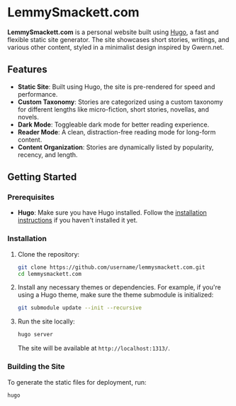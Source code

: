 # LemmySmackett.com

**LemmySmackett.com** is a personal website built using [Hugo](https://gohugo.io/), a fast and flexible static site generator. The site showcases short stories, writings, and various other content, styled in a minimalist design inspired by Gwern.net.

## Features
- **Static Site**: Built using Hugo, the site is pre-rendered for speed and performance.
- **Custom Taxonomy**: Stories are categorized using a custom taxonomy for different lengths like micro-fiction, short stories, novellas, and novels.
- **Dark Mode**: Toggleable dark mode for better reading experience.
- **Reader Mode**: A clean, distraction-free reading mode for long-form content.
- **Content Organization**: Stories are dynamically listed by popularity, recency, and length.

## Getting Started

### Prerequisites

- **Hugo**: Make sure you have Hugo installed. Follow the [installation instructions](https://gohugo.io/getting-started/installing/) if you haven't installed it yet.

### Installation

1. Clone the repository:

    ```bash
    git clone https://github.com/username/lemmysmackett.com.git
    cd lemmysmackett.com
    ```

2. Install any necessary themes or dependencies. For example, if you're using a Hugo theme, make sure the theme submodule is initialized:

    ```bash
    git submodule update --init --recursive
    ```

3. Run the site locally:

    ```bash
    hugo server
    ```

    The site will be available at `http://localhost:1313/`.

### Building the Site

To generate the static files for deployment, run:

```bash
hugo
